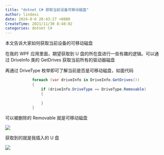 ```yaml
---
title: "dotnet C# 获取当前设备可移动磁盘"
author: lindexi
date: 2024-8-6 20:43:27 +0800
CreateTime: 2021/11/30 8:48:02
categories: dotnet C#
---
```


本文告诉大家如何获取当前设备的可移动磁盘

<!--more-->


<!-- CreateTime:2021/11/30 8:48:02 -->

<!-- 发布 -->

在我的 WPF 应用里面，期望获取到 U 盘的所在盘进行一些有趣的逻辑。可以通过 DriveInfo 类的 GetDrives 获取当前所有的驱动器磁盘

再通过 DriveType 枚举即可了解当前是否是可移动磁盘，如面代码

```csharp
            foreach (var driveInfo in DriveInfo.GetDrives())
            {
                if (driveInfo.DriveType == DriveType.Removable)
                {
                    
                }
            }
```

可以被删除的 Removable 就是可移动磁盘

<!-- ![](image/dotnet C# 获取当前设备可移动磁盘/dotnet C# 获取当前设备可移动磁盘0.png) -->

![](http://cdn.lindexi.site/lindexi%2F20211130852167894.jpg)

获取到的就是我插入的 U 盘

<!-- ![](image/dotnet C# 获取当前设备可移动磁盘/dotnet C# 获取当前设备可移动磁盘1.png) -->

![](http://cdn.lindexi.site/lindexi%2F20211130853222901.jpg)

